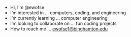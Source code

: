 - Hi, I’m @ewofse
- I’m interested in ... computers, coding, and engineering
- I’m currently learning ... computer engineering
- I’m looking to collaborate on ... fun coding projects
- How to reach me ... ewofse1@binghamton.edu

<!---
ewofse/ewofse is a ✨ special ✨ repository because its `README.md` (this file) appears on your GitHub profile.
You can click the Preview link to take a look at your changes.
--->
